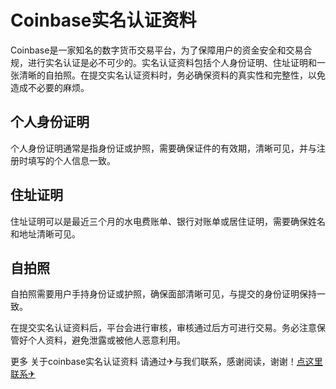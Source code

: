 # Coinbase实名认证资料

Coinbase是一家知名的数字货币交易平台，为了保障用户的资金安全和交易合规，进行实名认证是必不可少的。实名认证资料包括个人身份证明、住址证明和一张清晰的自拍照。在提交实名认证资料时，务必确保资料的真实性和完整性，以免造成不必要的麻烦。

## 个人身份证明

个人身份证明通常是指身份证或护照，需要确保证件的有效期，清晰可见，并与注册时填写的个人信息一致。

## 住址证明

住址证明可以是最近三个月的水电费账单、银行对账单或居住证明，需要确保姓名和地址清晰可见。

## 自拍照

自拍照需要用户手持身份证或护照，确保面部清晰可见，与提交的身份证明保持一致。

在提交实名认证资料后，平台会进行审核，审核通过后方可进行交易。务必注意保管好个人资料，避免泄露或被他人恶意利用。

更多 关于coinbase实名认证资料 请通过✈与我们联系，感谢阅读，谢谢！[点这里联系✈](https://a.k02.cc)